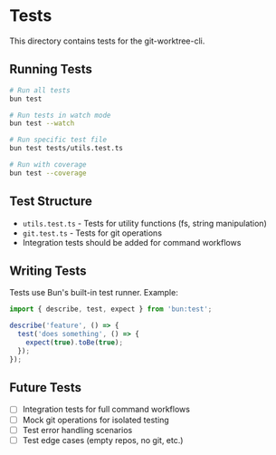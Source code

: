 # Tests

This directory contains tests for the git-worktree-cli.

## Running Tests

```bash
# Run all tests
bun test

# Run tests in watch mode
bun test --watch

# Run specific test file
bun test tests/utils.test.ts

# Run with coverage
bun test --coverage
```

## Test Structure

- `utils.test.ts` - Tests for utility functions (fs, string manipulation)
- `git.test.ts` - Tests for git operations
- Integration tests should be added for command workflows

## Writing Tests

Tests use Bun's built-in test runner. Example:

```typescript
import { describe, test, expect } from 'bun:test';

describe('feature', () => {
  test('does something', () => {
    expect(true).toBe(true);
  });
});
```

## Future Tests

- [ ] Integration tests for full command workflows
- [ ] Mock git operations for isolated testing
- [ ] Test error handling scenarios
- [ ] Test edge cases (empty repos, no git, etc.)
